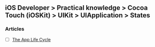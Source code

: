 ## iOS Developer > Practical knowledge > Cocoa Touch (iOSKit) > UIKit > UIApplication > States

### Articles
- [ ] [The App Life Cycle](https://developer.apple.com/library/content/documentation/iPhone/Conceptual/iPhoneOSProgrammingGuide/TheAppLifeCycle/TheAppLifeCycle.html)


